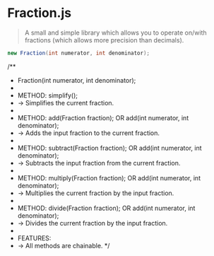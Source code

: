 # Fraction.js
> A small and simple library which allows you to operate on/with fractions (which allows more precision than decimals).

```cs
new Fraction(int numerator, int denominator);
```

/**
 * Fraction(int numerator, int denominator);
 * 
 * METHOD: simplify();
 *  -> Simplifies the current fraction.
 *
 * METHOD: add(Fraction fraction); OR add(int numerator, int denominator);
 *  -> Adds the input fraction to the current fraction.
 *
 * METHOD: subtract(Fraction fraction); OR add(int numerator, int denominator);
 *  -> Subtracts the input fraction from the current fraction.
 *
 * METHOD: multiply(Fraction fraction); OR add(int numerator, int denominator);
 *  -> Multiplies the current fraction by the input fraction.
 *
 * METHOD: divide(Fraction fraction); OR add(int numerator, int denominator);
 *  -> Divides the current fraction by the input fraction.
 * 
 * FEATURES:
 *  -> All methods are chainable.
 */
